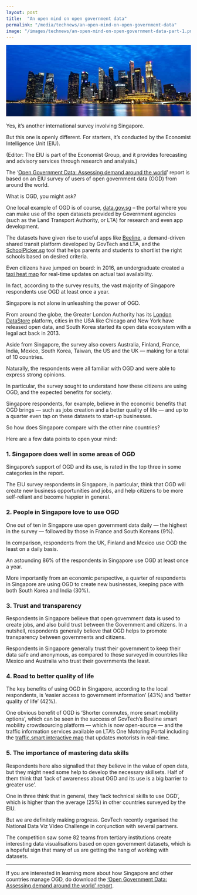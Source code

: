 ```yaml
---
layout: post
title:  "An open mind on open government data"
permalink: "/media/technews/an-open-mind-on-open-government-data"
image: "/images/technews/an-open-mind-on-open-government-data-part-1.png"
---
```


![an open mind on open government data](/images/technews/an-open-mind-on-open-government-data-part-1.png)

Yes, it’s another international survey involving Singapore.

But this one is openly different. For starters, it’s conducted by the Economist Intelligence Unit (EIU).

(Editor: The EIU is part of the Economist Group, and it provides forecasting and advisory services through research and analysis.)

The ‘[Open Government Data: Assessing demand around the world](https://eiuperspectives.economist.com/strategy-leadership/open-government-data-assessing-demand-around-world)’ report is based on an EIU survey of users of open government data (OGD) from around the world.

What is OGD, you might ask?

One local example of OGD is of course, [data.gov.sg](https://data.gov.sg/) – the portal where you can make use of the open datasets provided by Government agencies (such as the Land Transport Authority, or LTA) for research and even app development.

The datasets have given rise to useful apps like [Beeline](https://www.beeline.sg/), a demand-driven shared transit platform developed by GovTech and LTA, and the [SchoolPicker.sg](https://schoolpicker.sg/intro) tool that helps parents and students to shortlist the right schools based on desired criteria.

Even citizens have jumped on board: in 2016, an undergraduate created a [taxi heat map](https://www.comp.nus.edu.sg/~josepht/taxi.html) for real-time updates on actual taxi availability.

In fact, according to the survey results, the vast majority of Singapore respondents use OGD at least once a year.

Singapore is not alone in unleashing the power of OGD.

From around the globe, the Greater London Authority has its [London DataStore](https://data.london.gov.uk/) platform, cities in the USA like Chicago and New York have released open data, and South Korea started its open data ecosystem with a legal act back in 2013.

Aside from Singapore, the survey also covers Australia, Finland, France, India, Mexico, South Korea, Taiwan, the US and the UK — making for a total of 10 countries.

Naturally, the respondents were all familiar with OGD and were able to express strong opinions.

In particular, the survey sought to understand how these citizens are using OGD, and the expected benefits for society.

Singapore respondents, for example, believe in the economic benefits that OGD brings — such as jobs creation and a better quality of life — and up to a quarter even tap on these datasets to start-up businesses.

So how does Singapore compare with the other nine countries?

Here are a few data points to open your mind:

### **1.  Singapore does well in some areas of OGD**
Singapore’s support of OGD and its use, is rated in the top three in some categories in the report.

The EIU survey respondents in Singapore, in particular, think that OGD will create new business opportunities and jobs, and help citizens to be more self-reliant and become happier in general.

### **2. People in Singapore love to use OGD**
One out of ten in Singapore use open government data daily — the highest in the survey — followed by those in France and South Koreans (9%).

In comparison, respondents from the UK, Finland and Mexico use OGD the least on a daily basis.

An astounding 86% of the respondents in Singapore use OGD at least once a year. 

More importantly from an economic perspective, a quarter of respondents in Singapore are using OGD to create new businesses, keeping pace with both South Korea and India (30%).

### **3. Trust and transparency**
Respondents in Singapore believe that open government data is used to create jobs, and also build trust between the Government and citizens. In a nutshell, respondents generally believe that OGD helps to promote transparency between governments and citizens.

Respondents in Singapore generally trust their government to keep their data safe and anonymous, as compared to those surveyed in countries like Mexico and Australia who trust their governments the least.

### **4. Road to better quality of life**
The key benefits of using OGD in Singapore, according to the local respondents, is ‘easier access to government information’ (43%) and ‘better quality of life’ (42%). 

One obvious benefit of OGD is ‘Shorter commutes, more smart mobility options’, which can be seen in the success of GovTech’s Beeline smart mobility crowdsourcing platform — which is now open-source — and the traffic information services available on LTA’s One Motoring Portal including the [traffic.smart interactive map](https://www.onemotoring.com.sg/content/onemotoring/home/driving/traffic_information/traffic-smart.html) that updates motorists in real-time.

### **5. The importance of mastering data skills**
Respondents here also signalled that they believe in the value of open data, but they might need some help to develop the necessary skillsets. Half of them think that ‘lack of awareness about OGD and its use is a big barrier to greater use’.

One in three think that in general, they ‘lack technical skills to use OGD’, which is higher than the average (25%) in other countries surveyed by the EIU.

But we are definitely making progress. GovTech recently organised the National Data Viz Video Challenge in conjunction with several partners.

The competition saw some 82 teams from tertiary institutions create interesting data visualisations based on open government datasets, which is a hopeful sign that many of us are getting the hang of working with datasets.

---

If you are interested in learning more about how Singapore and other countries manage OGD, do download the [‘Open Government Data: Assessing demand around the world’ report](https://eiuperspectives.economist.com/strategy-leadership/open-government-data-assessing-demand-around-world).
